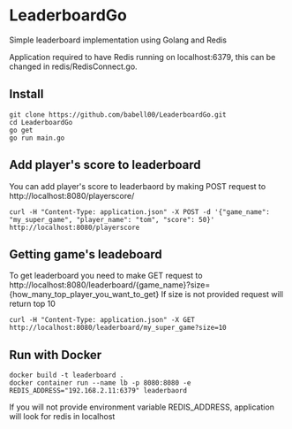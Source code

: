 # LeaderboardGo
 Simple leaderboard implementation using Golang and Redis

 Application required to have Redis running on localhost:6379, this can be changed in redis/RedisConnect.go.

## Install

    git clone https://github.com/babell00/LeaderboardGo.git
    cd LeaderboardGo
    go get
    go run main.go

## Add player's score to leaderboard
 You can add player's score to leaderbaord by making POST request to <br >
 http://localhost:8080/playerscore/ 
 
    curl -H "Content-Type: application.json" -X POST -d '{"game_name": "my_super_game", "player_name": "tom", "score": 50}' http://localhost:8080/playerscore

## Getting game's leadeboard
 To get leaderboard you need to make GET request to  <br >
 http://localhost:8080/leaderboard/{game_name}?size={how_many_top_player_you_want_to_get}
 If size is not provided request will return top 10
  
    curl -H "Content-Type: application.json" -X GET http://localhost:8080/leaderboard/my_super_game?size=10

## Run with Docker
    docker build -t leaderboard .
    docker container run --name lb -p 8080:8080 -e REDIS_ADDRESS="192.168.2.11:6379" leaderbaord
 If you will not provide environment variable REDIS_ADDRESS, application will look for redis in localhost